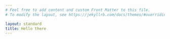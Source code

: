 ```yaml
---
# Feel free to add content and custom Front Matter to this file.
# To modify the layout, see https://jekyllrb.com/docs/themes/#overriding-theme-defaults

layout: standard
title: Hello there
---
```

